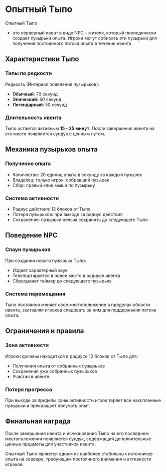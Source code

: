 # Опытный Тыпо

Опытный Тыпо

- это серверный ивент в виде NPC - жителя, который периодически создает пузырьки опыта. Игроки могут собирать эти пузырьки для получения постоянного потока опыта в течение ивента.

## Характеристики Тыпо

### Типы по редкости

Редкость (Интервал появления пузырьков):
- **Обычный**: 70 секунд
- **Эпический**: 60 секунд
- **Легендарный**: 50 секунд
### Длительность ивента
Тыпо остается активным **15 - 25 минут**. После завершения ивента на его месте появляется сундук с ценным лутом.

## Механика пузырьков опыта

### Получение опыта

- Количество: 20 единиц опыта в секунду за каждый пузырек
- Владелец: только игрок, собравший пузырек
- Сбор: правый клик мыши по пузырьку

### Система активности

- Радиус действия: 12 блоков от Тыпо
- Потеря пузырьков: при выходе за радиус действия
- Сохранение: пузырьки нельзя сохранить до следующего Тыпо

## Поведение NPC

### Спаун пузырьков
При создании нового пузырька Тыпо:
- Издает характерный звук
- Телепортируется в новое место в радиусе ивента
- Сбрасывает таймер до следующего пузырька

### Система перемещения
Тыпо постоянно меняет свое местоположение в пределах области ивента, заставляя игроков следовать за ним для поддержания потока опыта.

## Ограничения и правила

### Зона активности
Игроки должны находиться в радиусе 12 блоков от Тыпо для:
- Получения опыта от собранных пузырьков
- Сохранения уже собранных пузырьков
- Участия в ивенте

### Потеря прогресса
При выходе за пределы зоны активности игрок теряет все накопленные пузырьки и прекращает получать опыт.

## Финальная награда

После завершения ивента и исчезновения Тыпо на его последнем местоположении появляется сундук, содержащий дополнительные ценные предметы для участников ивента.

Опытный Тыпо является одним из наиболее стабильных источников опыта на сервере, требующим постоянного внимания и активности игроков.